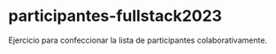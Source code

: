 # participantes-fullstack2023
Ejercicio para confeccionar la lista de participantes colaborativamente.
